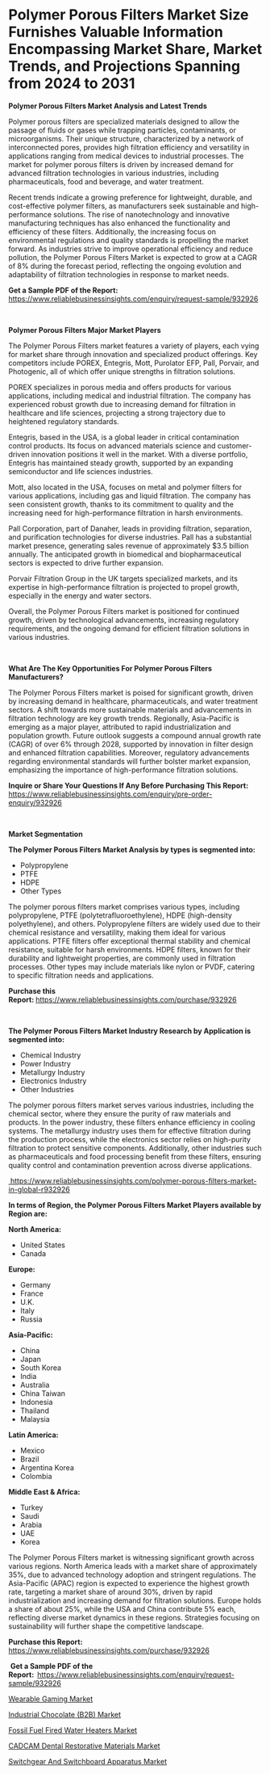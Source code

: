 <p><h1>Polymer Porous Filters Market Size Furnishes Valuable Information Encompassing Market Share, Market Trends, and Projections Spanning from 2024 to 2031</h1></p><p><strong>Polymer Porous Filters Market Analysis and Latest Trends</strong></p>
<p><p>Polymer porous filters are specialized materials designed to allow the passage of fluids or gases while trapping particles, contaminants, or microorganisms. Their unique structure, characterized by a network of interconnected pores, provides high filtration efficiency and versatility in applications ranging from medical devices to industrial processes. The market for polymer porous filters is driven by increased demand for advanced filtration technologies in various industries, including pharmaceuticals, food and beverage, and water treatment.</p><p>Recent trends indicate a growing preference for lightweight, durable, and cost-effective polymer filters, as manufacturers seek sustainable and high-performance solutions. The rise of nanotechnology and innovative manufacturing techniques has also enhanced the functionality and efficiency of these filters. Additionally, the increasing focus on environmental regulations and quality standards is propelling the market forward. As industries strive to improve operational efficiency and reduce pollution, the Polymer Porous Filters Market is expected to grow at a CAGR of 8% during the forecast period, reflecting the ongoing evolution and adaptability of filtration technologies in response to market needs.</p></p>
<p><strong>Get a Sample PDF of the Report:&nbsp;</strong> <a href="https://www.reliablebusinessinsights.com/enquiry/request-sample/932926?utm_campaign=97&utm_medium=2&utm_source=Github&utm_content=ia&utm_term=03122024&utm_id=polymer-porous-filters">https://www.reliablebusinessinsights.com/enquiry/request-sample/932926</a></p>
<p>&nbsp;</p>
<p><strong>Polymer Porous Filters Major Market Players</strong></p>
<p><p>The Polymer Porous Filters market features a variety of players, each vying for market share through innovation and specialized product offerings. Key competitors include POREX, Entegris, Mott, Purolator EFP, Pall, Porvair, and Photogenic, all of which offer unique strengths in filtration solutions.</p><p>POREX specializes in porous media and offers products for various applications, including medical and industrial filtration. The company has experienced robust growth due to increasing demand for filtration in healthcare and life sciences, projecting a strong trajectory due to heightened regulatory standards.</p><p>Entegris, based in the USA, is a global leader in critical contamination control products. Its focus on advanced materials science and customer-driven innovation positions it well in the market. With a diverse portfolio, Entegris has maintained steady growth, supported by an expanding semiconductor and life sciences industries.</p><p>Mott, also located in the USA, focuses on metal and polymer filters for various applications, including gas and liquid filtration. The company has seen consistent growth, thanks to its commitment to quality and the increasing need for high-performance filtration in harsh environments. </p><p>Pall Corporation, part of Danaher, leads in providing filtration, separation, and purification technologies for diverse industries. Pall has a substantial market presence, generating sales revenue of approximately $3.5 billion annually. The anticipated growth in biomedical and biopharmaceutical sectors is expected to drive further expansion.</p><p>Porvair Filtration Group in the UK targets specialized markets, and its expertise in high-performance filtration is projected to propel growth, especially in the energy and water sectors.</p><p>Overall, the Polymer Porous Filters market is positioned for continued growth, driven by technological advancements, increasing regulatory requirements, and the ongoing demand for efficient filtration solutions in various industries.</p></p>
<p>&nbsp;</p>
<p><strong>What Are The Key Opportunities For Polymer Porous Filters Manufacturers?</strong></p>
<p><p>The Polymer Porous Filters market is poised for significant growth, driven by increasing demand in healthcare, pharmaceuticals, and water treatment sectors. A shift towards more sustainable materials and advancements in filtration technology are key growth trends. Regionally, Asia-Pacific is emerging as a major player, attributed to rapid industrialization and population growth. Future outlook suggests a compound annual growth rate (CAGR) of over 6% through 2028, supported by innovation in filter design and enhanced filtration capabilities. Moreover, regulatory advancements regarding environmental standards will further bolster market expansion, emphasizing the importance of high-performance filtration solutions.</p></p>
<p><strong>Inquire or Share Your Questions If Any Before Purchasing This Report:</strong> <a href="https://www.reliablebusinessinsights.com/enquiry/pre-order-enquiry/932926?utm_campaign=97&utm_medium=2&utm_source=Github&utm_content=ia&utm_term=03122024&utm_id=polymer-porous-filters">https://www.reliablebusinessinsights.com/enquiry/pre-order-enquiry/932926</a></p>
<p>&nbsp;</p>
<p><strong>Market Segmentation</strong></p>
<p><strong>The Polymer Porous Filters Market Analysis by types is segmented into:</strong></p>
<p><ul><li>Polypropylene</li><li>PTFE</li><li>HDPE</li><li>Other Types</li></ul></p>
<p><p>The polymer porous filters market comprises various types, including polypropylene, PTFE (polytetrafluoroethylene), HDPE (high-density polyethylene), and others. Polypropylene filters are widely used due to their chemical resistance and versatility, making them ideal for various applications. PTFE filters offer exceptional thermal stability and chemical resistance, suitable for harsh environments. HDPE filters, known for their durability and lightweight properties, are commonly used in filtration processes. Other types may include materials like nylon or PVDF, catering to specific filtration needs and applications.</p></p>
<p><strong>Purchase this Report:&nbsp;</strong><a href="https://www.reliablebusinessinsights.com/purchase/932926?utm_campaign=97&utm_medium=2&utm_source=Github&utm_content=ia&utm_term=03122024&utm_id=polymer-porous-filters">https://www.reliablebusinessinsights.com/purchase/932926</a></p>
<p>&nbsp;</p>
<p><strong>The Polymer Porous Filters Market Industry Research by Application is segmented into:</strong></p>
<p><ul><li>Chemical Industry</li><li>Power Industry</li><li>Metallurgy Industry</li><li>Electronics Industry</li><li>Other Industries</li></ul></p>
<p><p>The polymer porous filters market serves various industries, including the chemical sector, where they ensure the purity of raw materials and products. In the power industry, these filters enhance efficiency in cooling systems. The metallurgy industry uses them for effective filtration during the production process, while the electronics sector relies on high-purity filtration to protect sensitive components. Additionally, other industries such as pharmaceuticals and food processing benefit from these filters, ensuring quality control and contamination prevention across diverse applications.</p></p>
<p><a href="https://www.reliablebusinessinsights.com/polymer-porous-filters-market-in-global-r932926?utm_campaign=97&utm_medium=2&utm_source=Github&utm_content=ia&utm_term=03122024&utm_id=polymer-porous-filters">&nbsp;https://www.reliablebusinessinsights.com/polymer-porous-filters-market-in-global-r932926</a></p>
<p><strong>In terms of Region, the Polymer Porous Filters Market Players available by Region are:</strong></p>
<p>
    <p> <strong> North America: </strong>
        <ul>
            <li>United States</li>
            <li>Canada</li>
        </ul>
        </p> 
    <p> <strong> Europe: </strong>
        <ul>
            <li>Germany</li>
            <li>France</li>
            <li>U.K.</li>
            <li>Italy</li>
            <li>Russia</li>
        </ul>
        </p> 
    <p> <strong> Asia-Pacific: </strong>
        <ul>
            <li>China</li>
            <li>Japan</li>
            <li>South Korea</li>
            <li>India</li>
            <li>Australia</li>
            <li>China Taiwan</li>
            <li>Indonesia</li>
            <li>Thailand</li>
            <li>Malaysia</li>
        </ul>
        </p> 
    <p> <strong> Latin America: </strong>
        <ul>
            <li>Mexico</li>
            <li>Brazil</li>
            <li>Argentina Korea</li>
            <li>Colombia</li>
        </ul>
        </p> 
    <p> <strong> Middle East & Africa: </strong>
        <ul>
            <li>Turkey</li>
            <li>Saudi</li>
            <li>Arabia</li>
            <li>UAE</li>
            <li>Korea</li>
        </ul>
    </p>
    </p>
<p><p>The Polymer Porous Filters market is witnessing significant growth across various regions. North America leads with a market share of approximately 35%, due to advanced technology adoption and stringent regulations. The Asia-Pacific (APAC) region is expected to experience the highest growth rate, targeting a market share of around 30%, driven by rapid industrialization and increasing demand for filtration solutions. Europe holds a share of about 25%, while the USA and China contribute 5% each, reflecting diverse market dynamics in these regions. Strategies focusing on sustainability will further shape the competitive landscape.</p></p>
<p><strong>Purchase this Report: </strong><a href="https://www.reliablebusinessinsights.com/purchase/932926?utm_campaign=97&utm_medium=2&utm_source=Github&utm_content=ia&utm_term=03122024&utm_id=polymer-porous-filters">https://www.reliablebusinessinsights.com/purchase/932926</a></p>
<p>&nbsp;<strong>Get a Sample PDF of the Report:&nbsp;&nbsp;</strong><a href="https://www.reliablebusinessinsights.com/enquiry/request-sample/932926?utm_campaign=97&utm_medium=2&utm_source=Github&utm_content=ia&utm_term=03122024&utm_id=polymer-porous-filters">https://www.reliablebusinessinsights.com/enquiry/request-sample/932926</a></p>
<p><strong></strong></p>
<p><p><a href="https://www.linkedin.com/pulse/comprehensive-wearable-gaming-market-overview-emerging-4imde?utm_campaign=97&utm_medium=2&utm_source=Github&utm_content=ia&utm_term=03122024&utm_id=polymer-porous-filters">Wearable Gaming Market</a></p><p><a href="https://issuu.com/reportprime-2/docs/industrial-chocolate-b2b-market-size-2030.pptx?utm_campaign=97&utm_medium=2&utm_source=Github&utm_content=ia&utm_term=03122024&utm_id=polymer-porous-filters">Industrial Chocolate (B2B) Market</a></p><p><a href="https://github.com/stephaniwo144/Market-Research-Report-List-1/blob/main/fossil-fuel-fired-water-heaters-market.md?utm_campaign=97&utm_medium=2&utm_source=Github&utm_content=ia&utm_term=03122024&utm_id=polymer-porous-filters">Fossil Fuel Fired Water Heaters Market</a></p><p><a href="https://issuu.com/reportprime-2/docs/cadcam-dental-restorative-materials-market-size-20?utm_campaign=97&utm_medium=2&utm_source=Github&utm_content=ia&utm_term=03122024&utm_id=polymer-porous-filters">CADCAM Dental Restorative Materials Market</a></p><p><a href="https://www.linkedin.com/pulse/projected-cagr-64-report-switchgear-switchboard-apparatus-l5x2f?utm_campaign=97&utm_medium=2&utm_source=Github&utm_content=ia&utm_term=03122024&utm_id=polymer-porous-filters">Switchgear And Switchboard Apparatus Market</a></p></p>